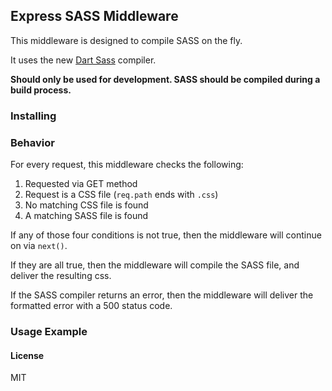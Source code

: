 ## Express SASS Middleware

This middleware is designed to compile SASS on the fly.

It uses the new [Dart Sass](https://sass-lang.com/dart-sass) compiler.

**Should only be used for development. SASS should be compiled during a build process.**

### Installing


### Behavior

For every request, this middleware checks the following:
1. Requested via GET method
2. Request is a CSS file (`req.path` ends with `.css`)
3. No matching CSS file is found
4. A matching SASS file is found

If any of those four conditions is not true, then the middleware will continue on via `next()`.

If they are all true, then the middleware will compile the SASS file, and deliver the resulting css.

If the SASS compiler returns an error, then the middleware will deliver the formatted error with a 500 status code.

### Usage Example


#### License

MIT

